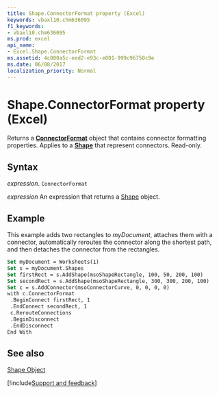 ```yaml
---
title: Shape.ConnectorFormat property (Excel)
keywords: vbaxl10.chm636095
f1_keywords:
- vbaxl10.chm636095
ms.prod: excel
api_name:
- Excel.Shape.ConnectorFormat
ms.assetid: 4c000a5c-eed2-e93c-e801-999c96750c9e
ms.date: 06/08/2017
localization_priority: Normal
---
```



# Shape.ConnectorFormat property (Excel)

Returns a  **[ConnectorFormat](Excel.ConnectorFormat.md)** object that contains connector formatting properties. Applies to a **[Shape](Excel.Shape.md)** that represent connectors. Read-only.


## Syntax

_expression_. `ConnectorFormat`

 _expression_ An expression that returns a [Shape](Excel.Shape.md) object.


## Example

This example adds two rectangles to _myDocument_, attaches them with a connector, automatically reroutes the connector along the shortest path, and then detaches the connector from the rectangles.


```vb
Set myDocument = Worksheets(1) 
Set s = myDocument.Shapes 
Set firstRect = s.AddShape(msoShapeRectangle, 100, 50, 200, 100) 
Set secondRect = s.AddShape(msoShapeRectangle, 300, 300, 200, 100) 
Set c = s.AddConnector(msoConnectorCurve, 0, 0, 0, 0) 
with c.ConnectorFormat 
 .BeginConnect firstRect, 1 
 .EndConnect secondRect, 1 
 c.RerouteConnections 
 .BeginDisconnect 
 .EndDisconnect 
End With
```


## See also


[Shape Object](Excel.Shape.md)

[!include[Support and feedback](~/includes/feedback-boilerplate.md)]